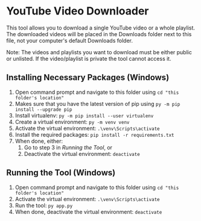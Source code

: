 # YouTube Video Downloader

This tool allows you to download a single YouTube video or a whole playlist. The downloaded videos will be placed in the Downloads folder next to this file, not your computer's default Downloads folder.

Note: The videos and playlists you want to download must be either public or unlisted. If the video/playlist is private the tool cannot access it.

## Installing Necessary Packages (Windows)

1. Open command prompt and navigate to this folder using `cd "this folder's location"`
2. Makes sure that you have the latest version of pip using `py -m pip install --upgrade pip`
3. Install virtualenv: `py -m pip install --user virtualenv`
4. Create a virtual environment: `py -m venv venv`
5. Activate the virtual environment: `.\venv\Scripts\activate`
6. Install the required packages: `pip install -r requirements.txt`
7. When done, either:
   1. Go to step 3 in _Running the Tool_, or
   2. Deactivate the virtual environment: `deactivate`

## Running the Tool (Windows)

1. Open command prompt and navigate to this folder using `cd "this folder's location"`
2. Activate the virtual environment: `.\venv\Scripts\activate`
3. Run the tool: `py app.py`
4. When done, deactivate the virtual environment: `deactivate`
